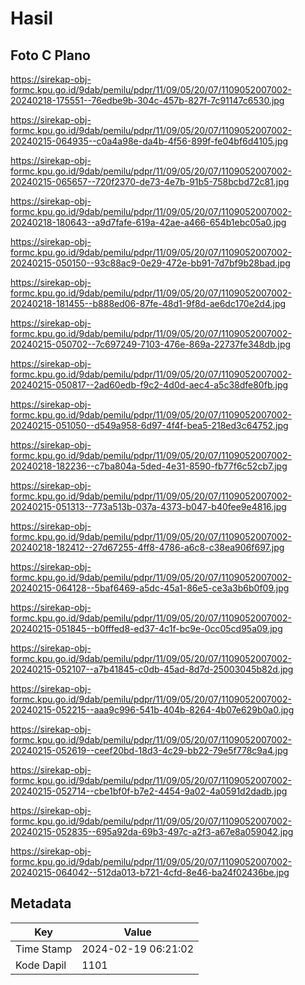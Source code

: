 # Hasil

## Foto C Plano

https://sirekap-obj-formc.kpu.go.id/9dab/pemilu/pdpr/11/09/05/20/07/1109052007002-20240218-175551--76edbe9b-304c-457b-827f-7c91147c6530.jpg

https://sirekap-obj-formc.kpu.go.id/9dab/pemilu/pdpr/11/09/05/20/07/1109052007002-20240215-064935--c0a4a98e-da4b-4f56-899f-fe04bf6d4105.jpg

https://sirekap-obj-formc.kpu.go.id/9dab/pemilu/pdpr/11/09/05/20/07/1109052007002-20240215-065657--720f2370-de73-4e7b-91b5-758bcbd72c81.jpg

https://sirekap-obj-formc.kpu.go.id/9dab/pemilu/pdpr/11/09/05/20/07/1109052007002-20240218-180643--a9d7fafe-619a-42ae-a466-654b1ebc05a0.jpg

https://sirekap-obj-formc.kpu.go.id/9dab/pemilu/pdpr/11/09/05/20/07/1109052007002-20240215-050150--93c88ac9-0e29-472e-bb91-7d7bf9b28bad.jpg

https://sirekap-obj-formc.kpu.go.id/9dab/pemilu/pdpr/11/09/05/20/07/1109052007002-20240218-181455--b888ed06-87fe-48d1-9f8d-ae6dc170e2d4.jpg

https://sirekap-obj-formc.kpu.go.id/9dab/pemilu/pdpr/11/09/05/20/07/1109052007002-20240215-050702--7c697249-7103-476e-869a-22737fe348db.jpg

https://sirekap-obj-formc.kpu.go.id/9dab/pemilu/pdpr/11/09/05/20/07/1109052007002-20240215-050817--2ad60edb-f9c2-4d0d-aec4-a5c38dfe80fb.jpg

https://sirekap-obj-formc.kpu.go.id/9dab/pemilu/pdpr/11/09/05/20/07/1109052007002-20240215-051050--d549a958-6d97-4f4f-bea5-218ed3c64752.jpg

https://sirekap-obj-formc.kpu.go.id/9dab/pemilu/pdpr/11/09/05/20/07/1109052007002-20240218-182236--c7ba804a-5ded-4e31-8590-fb77f6c52cb7.jpg

https://sirekap-obj-formc.kpu.go.id/9dab/pemilu/pdpr/11/09/05/20/07/1109052007002-20240215-051313--773a513b-037a-4373-b047-b40fee9e4816.jpg

https://sirekap-obj-formc.kpu.go.id/9dab/pemilu/pdpr/11/09/05/20/07/1109052007002-20240218-182412--27d67255-4ff8-4786-a6c8-c38ea906f697.jpg

https://sirekap-obj-formc.kpu.go.id/9dab/pemilu/pdpr/11/09/05/20/07/1109052007002-20240215-064128--5baf6469-a5dc-45a1-86e5-ce3a3b6b0f09.jpg

https://sirekap-obj-formc.kpu.go.id/9dab/pemilu/pdpr/11/09/05/20/07/1109052007002-20240215-051845--b0fffed8-ed37-4c1f-bc9e-0cc05cd95a09.jpg

https://sirekap-obj-formc.kpu.go.id/9dab/pemilu/pdpr/11/09/05/20/07/1109052007002-20240215-052107--a7b41845-c0db-45ad-8d7d-25003045b82d.jpg

https://sirekap-obj-formc.kpu.go.id/9dab/pemilu/pdpr/11/09/05/20/07/1109052007002-20240215-052215--aaa9c996-541b-404b-8264-4b07e629b0a0.jpg

https://sirekap-obj-formc.kpu.go.id/9dab/pemilu/pdpr/11/09/05/20/07/1109052007002-20240215-052619--ceef20bd-18d3-4c29-bb22-79e5f778c9a4.jpg

https://sirekap-obj-formc.kpu.go.id/9dab/pemilu/pdpr/11/09/05/20/07/1109052007002-20240215-052714--cbe1bf0f-b7e2-4454-9a02-4a0591d2dadb.jpg

https://sirekap-obj-formc.kpu.go.id/9dab/pemilu/pdpr/11/09/05/20/07/1109052007002-20240215-052835--695a92da-69b3-497c-a2f3-a67e8a059042.jpg

https://sirekap-obj-formc.kpu.go.id/9dab/pemilu/pdpr/11/09/05/20/07/1109052007002-20240215-064042--512da013-b721-4cfd-8e46-ba24f02436be.jpg


## Metadata

| Key        | Value               |
| ---------- | ------------------- |
| Time Stamp | 2024-02-19 06:21:02 |
| Kode Dapil | 1101                |



